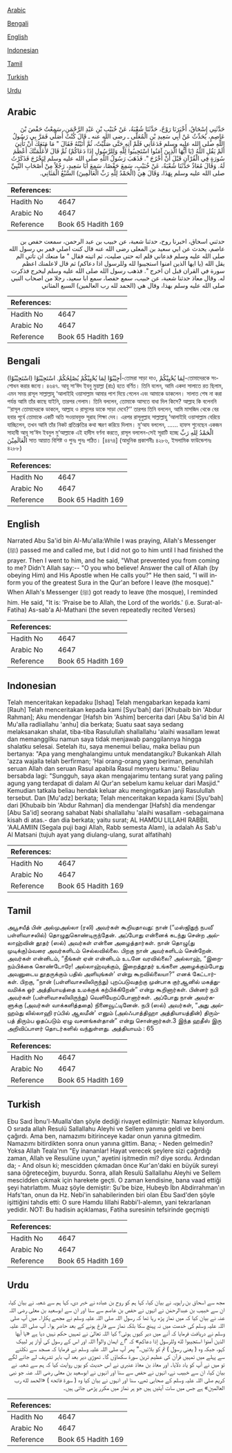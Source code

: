 [Arabic](#arabic)

[Bengali](#bengali)

[English](#english)

[Indonesian](#indonesian)

[Tamil](#tamil)

[Turkish](#turkish)

[Urdu](#urdu)

## Arabic


<div dir="rtl" lang="ar" style={{fontSize:'larger',backgroundColor:'#f8f9fa',padding:20}}>
حَدَّثَنِي إِسْحَاقُ، أَخْبَرَنَا رَوْحٌ، حَدَّثَنَا شُعْبَةُ، عَنْ خُبَيْبِ بْنِ عَبْدِ الرَّحْمَنِ، سَمِعْتُ حَفْصَ بْنَ عَاصِمٍ، يُحَدِّثُ عَنْ أَبِي سَعِيدِ بْنِ الْمُعَلَّى ـ رضى الله عنه ـ قَالَ كُنْتُ أُصَلِّي فَمَرَّ بِي رَسُولُ اللَّهِ صلى الله عليه وسلم فَدَعَانِي فَلَمْ آتِهِ حَتَّى صَلَّيْتُ، ثُمَّ أَتَيْتُهُ فَقَالَ ‏"‏ مَا مَنَعَكَ أَنْ تَأْتِيَ أَلَمْ يَقُلِ اللَّهُ ‏(‏يَا أَيُّهَا الَّذِينَ آمَنُوا اسْتَجِيبُوا لِلَّهِ وَلِلرَّسُولِ إِذَا دَعَاكُمْ‏)‏ ثُمَّ قَالَ لأُعَلِّمَنَّكَ أَعْظَمَ سُورَةٍ فِي الْقُرْآنِ قَبْلَ أَنْ أَخْرُجَ ‏"‏‏.‏ فَذَهَبَ رَسُولُ اللَّهِ صلى الله عليه وسلم لِيَخْرُجَ فَذَكَرْتُ لَهُ‏.‏ وَقَالَ مُعَاذٌ حَدَّثَنَا شُعْبَةُ، عَنْ خُبَيْبٍ، سَمِعَ حَفْصًا، سَمِعَ أَبَا سَعِيدٍ، رَجُلاً مِنْ أَصْحَابِ النَّبِيِّ صلى الله عليه وسلم بِهَذَا، وَقَالَ هِيَ ‏(‏الْحَمْدُ لِلَّهِ رَبِّ الْعَالَمِينَ‏)‏ السَّبْعُ الْمَثَانِي‏.‏
</div>
<div style={{backgroundColor:'#f8f9fa',padding:20, marginBottom: 10}}><table> <thead> <tr> <th>References:</th> <th></th> </tr> </thead> <tbody><tr><td>Hadith No</td><td>4647</td></tr><tr><td>Arabic No</td><td>4647</td></tr><tr><td>Reference</td><td>Book 65 Hadith 169</td></tr></tbody></table></div>


<div dir="rtl" lang="ar" style={{fontSize:'larger',backgroundColor:'#f8f9fa',padding:20}}>
حدثني اسحاق، اخبرنا روح، حدثنا شعبة، عن خبيب بن عبد الرحمن، سمعت حفص بن عاصم، يحدث عن ابي سعيد بن المعلى رضى الله عنه قال كنت اصلي فمر بي رسول الله صلى الله عليه وسلم فدعاني فلم اته حتى صليت، ثم اتيته فقال " ما منعك ان تاتي الم يقل الله (يا ايها الذين امنوا استجيبوا لله وللرسول اذا دعاكم) ثم قال لاعلمنك اعظم سورة في القران قبل ان اخرج ". فذهب رسول الله صلى الله عليه وسلم ليخرج فذكرت له. وقال معاذ حدثنا شعبة، عن خبيب، سمع حفصا، سمع ابا سعيد، رجلا من اصحاب النبي صلى الله عليه وسلم بهذا، وقال هي (الحمد لله رب العالمين) السبع المثاني
</div>
<div style={{backgroundColor:'#f8f9fa',padding:20, marginBottom: 10}}><table> <thead> <tr> <th>References:</th> <th></th> </tr> </thead> <tbody><tr><td>Hadith No</td><td>4647</td></tr><tr><td>Arabic No</td><td>4647</td></tr><tr><td>Reference</td><td>Book 65 Hadith 169</td></tr></tbody></table></div>

## Bengali


<div dir="ltr" lang="bn" style={{fontSize:'larger',backgroundColor:'#f8f9fa',padding:20}}>
(اسْتَجِيْبُوْا) أَجِيْبُوْا لِمَا يُحْيِيْكُمْ يُصْلِحُكُمْ. اسْتَجِيْبُوْا-তোমরা সাড়া দাও, لِمَا يُحْيِيْكُمْ-তোমাদেরকে সংশোধন করার জন্যে। ৪৬৪৭. আবূ সা‘ঈদ ইবনু মুয়াল্লা (রাঃ) হতে বর্ণিত। তিনি বলেন, আমি একদা সালাতে রত ছিলাম, এমন সময় রাসূল সাল্লাল্লাহু ‘আলাইহি ওয়াসাল্লাম আমার পাশ দিয়ে গেলেন এবং আমাকে ডাকলেন। সালাত শেষ না করা পর্যন্ত আমি তাঁর কাছে যাইনি, তারপর গেলাম। তিনি বললেন, তোমাকে আসতে বাধা দিল কিসে? আল্লাহ কি বলেননি ‘‘রাসূল তোমাদেরকে ডাকলে, আল্লাহ ও রাসূলের ডাকে সাড়া দেবে?’’ তারপর তিনি বললেন, আমি মাসজিদ থেকে বের হবার পূর্বে তোমাকে একটি অতি সওয়াবযুক্ত সূরাহ শিক্ষা দেব। এরপর রাসূলুল্লাহ সাল্লাল্লাহু ‘আলাইহি ওয়াসাল্লাম বেরিয়ে যাচ্ছিলেন, তখন আমি তাঁর নিকট প্রতিশ্রুতির কথা স্মরণ করিয়ে দিলাম। মু‘আয বললেন, ...... হাফস শুনেছেন একজন সাহাবী আবূ সা‘ঈদ ইবনুল মু‘আল্লাকে এই হাদীস বর্ণনা করতে, রাসূল বললেন-সেই সূরাটি হচ্ছে الْحَمْدُ لِلهِ رَبِّ الْعَالَمِيْنَ সাত আয়াত বিশিষ্ট ও পুনঃ পুনঃ পঠিত। [৪৪৭৪] (আধুনিক প্রকাশনীঃ ৪২৮৬, ইসলামিক ফাউন্ডেশনঃ ৪২৮৮)
</div>
<div style={{backgroundColor:'#f8f9fa',padding:20, marginBottom: 10}}><table> <thead> <tr> <th>References:</th> <th></th> </tr> </thead> <tbody><tr><td>Hadith No</td><td>4647</td></tr><tr><td>Arabic No</td><td>4647</td></tr><tr><td>Reference</td><td>Book 65 Hadith 169</td></tr></tbody></table></div>

## English


<div dir="ltr" lang="en" style={{fontSize:'larger',backgroundColor:'#f8f9fa',padding:20}}>
Narrated Abu Sa'id bin Al-Mu'alla:While I was praying, Allah's Messenger (ﷺ) passed me and called me, but I did not go to him until I had finished the prayer. Then I went to him, and he said, "What prevented you from coming to me? Didn't Allah say:-- "O you who believe! Answer the call of Allah (by obeying Him) and His Apostle when He calls you?" He then said, "I will inform you of the greatest Sura in the Qur'an before I leave (the mosque)." When Allah's Messenger (ﷺ) got ready to leave (the mosque), I reminded him. He said, "It is: 'Praise be to Allah, the Lord of the worlds.' (i.e. Surat-al-Fatiha) As-sab'a Al-Mathani (the seven repeatedly recited Verses)
</div>
<div style={{backgroundColor:'#f8f9fa',padding:20, marginBottom: 10}}><table> <thead> <tr> <th>References:</th> <th></th> </tr> </thead> <tbody><tr><td>Hadith No</td><td>4647</td></tr><tr><td>Arabic No</td><td>4647</td></tr><tr><td>Reference</td><td>Book 65 Hadith 169</td></tr></tbody></table></div>

## Indonesian


<div dir="ltr" lang="id" style={{fontSize:'larger',backgroundColor:'#f8f9fa',padding:20}}>
Telah menceritakan kepadaku [Ishaq] Telah mengabarkan kepada kami [Rauh] Telah menceritakan kepada kami [Syu'bah] dari [Khubaib bin 'Abdur Rahman]; Aku mendengar [Hafsh bin 'Ashim] bercerita dari [Abu Sa'id bin Al Mu'alla radliallahu 'anhu] dia berkata; Suatu saat saya sedang melaksanakan shalat, tiba-tiba Rasulullah shallallahu 'alaihi wasallam lewat dan memanggilku namun saya tidak menjawab panggilannya hingga shalatku selesai. Setelah itu, saya menemui beliau, maka beliau pun bertanya: "Apa yang menghalangimu untuk mendatangiku? Bukankah Allah 'azza wajalla telah berfirman; 'Hai orang-orang yang beriman, penuhilah seruan Allah dan seruan Rasul apabila Rasul menyeru kamu.' Beliau bersabda lagi: "Sungguh, saya akan mengajarimu tentang surat yang paling agung yang terdapat di dalam Al Qur'an sebelum kamu keluar dari Masjid." Kemudian tatkala beliau hendak keluar aku mengingatkan janji Rasulullah tersebut. Dan [Mu'adz] berkata; Telah menceritakan kepada kami [Syu'bah] dari [Khubaib bin 'Abdur Rahman] dia mendengar [Hafsh] dia mendengar [Abu Sa'id] seorang sahabat Nabi shallallahu 'alaihi wasallam -sebagaimana kisah di atas.- dan dia berkata; yaitu surat; AL HAMDU LILLAHI RABBIL 'AALAMIIN (Segala puji bagi Allah, Rabb semesta Alam), ia adalah As Sab'u Al Matsani (tujuh ayat yang diulang-ulang, surat alfatihah)
</div>
<div style={{backgroundColor:'#f8f9fa',padding:20, marginBottom: 10}}><table> <thead> <tr> <th>References:</th> <th></th> </tr> </thead> <tbody><tr><td>Hadith No</td><td>4647</td></tr><tr><td>Arabic No</td><td>4647</td></tr><tr><td>Reference</td><td>Book 65 Hadith 169</td></tr></tbody></table></div>

## Tamil


<div dir="ltr" lang="ta" style={{fontSize:'larger',backgroundColor:'#f8f9fa',padding:20}}>
அபூசயீத் பின் அல்முஅல்லா (ரலி) அவர்கள் கூறியதாவது: நான் (“மஸ்ஜிதுந் நபவீ' பள்ளிவாசலில்) தொழுதுகொண்டிருந்தேன். அப்போது என்னைக் கடந்து சென்ற அல்லாஹ்வின் தூதர் (ஸல்) அவர்கள் என்னை அழைத்தார்கள். நான் தொழு(து முடிக்கு)ம்வரை அவர்களிடம் செல்லவில்லை. பிறகு நான் அவர்களிடம் சென்றேன். அவர்கள் என்னிடம், “நீங்கள் ஏன் என்னிடம் உடனே வரவில்லை? அல்லாஹ், “இறைநம்பிக்கை கொண்டோரே! அல்லாஹ்வுக்கும், இறைத்தூதர் உங்களை அழைக்கும்போது அவனுடைய தூதருக்கும் பதில் அளியுங்கள்' என்று கூறவில்லையா?” எனக் கேட்டார்கள். பிறகு, “நான் (பள்ளிவாசலிலிருந்து) புறப்படுவதற்கு முன்பாக குர்ஆனில் மகத்துவமிக்க ஓர் அத்தியாயத்தை உமக்குக் கற்பிக்கிறேன்” என்று கூறினார்கள். பின்னர் நபி அவர்கள் (பள்ளிவாசலிலிருந்து) வெளியேறப்போனார்கள். அப்போது நான் அவர்களுக்கு (அவர்கள் வாக்களித்ததை) நினைவூட்டினேன். நபி (ஸல்) அவர்கள், “அது அல்ஹம்து லில்லாஹி ரப்பில் ஆலமீன்' எனும் (அல்ஃபாத்திஹா அத்தியாயத்தின்) திரும்பத் திரும்ப ஓதப்படும் ஏழு வசனங்கள்தான்” என்று சொன்னார்கள்.3 இந்த ஹதீஸ் இரு அறிவிப்பாளர் தொடர்களில் வந்துள்ளது. அத்தியாயம் : 65
</div>
<div style={{backgroundColor:'#f8f9fa',padding:20, marginBottom: 10}}><table> <thead> <tr> <th>References:</th> <th></th> </tr> </thead> <tbody><tr><td>Hadith No</td><td>4647</td></tr><tr><td>Arabic No</td><td>4647</td></tr><tr><td>Reference</td><td>Book 65 Hadith 169</td></tr></tbody></table></div>

## Turkish


<div dir="ltr" lang="tr" style={{fontSize:'larger',backgroundColor:'#f8f9fa',padding:20}}>
Ebu Saıd İbnu'l-Mualla'dan şöyle dediği rivayet edilmiştir: Namaz kılıyordum. O sırada allah Resulü Sallallahu Aleyhi ve Sellem yanıma geldi ve beni çağırdı. Ama ben, namazımı bitirinceye kadar onun yanına gitmedim. Namazımı bitirdikten sonra onun yanına gittim. Bana; - Neden gelmedin? Yoksa Allah Teala'nın "Ey inananlar! Hayat verecek şeylere sizi çağırdığı zaman, Allah ve Resulüne uyun," ayetini işitmedin mi? diye sordu. Ardından da; - And olsun ki; mescidden çıkmadan önce Kur'an'daki en büyük sureyi sana öğreteceğim, buyurdu. Sonra, allah Resulü Sallallahu Aleyhi ve Sellem mescidden çıkmak için harekete geçti. O zaman kendisine, bana vaad ettiği şeyi hatırlattım. Muaz şöyle demiştir: Şu'be bize, Hubeyb İbn Abdirrahman'ın Hafs'tan, onun da Hz. Nebi'in sahabilerinden biri olan Ebu Saıd'den şöyle işittiğini tahdis etti: O sure Hamdu lillahi Rabbi'l-alemın, yani tekrarlanan yedidir. NOT: Bu hadisin açıklaması, Fatiha suresinin tefsirinde geçmişti
</div>
<div style={{backgroundColor:'#f8f9fa',padding:20, marginBottom: 10}}><table> <thead> <tr> <th>References:</th> <th></th> </tr> </thead> <tbody><tr><td>Hadith No</td><td>4647</td></tr><tr><td>Arabic No</td><td>4647</td></tr><tr><td>Reference</td><td>Book 65 Hadith 169</td></tr></tbody></table></div>

## Urdu


<div dir="rtl" lang="ur" style={{fontSize:'larger',backgroundColor:'#f8f9fa',padding:20}}>
مجھ سے اسحاق بن راہویہ نے بیان کیا، کہا ہم کو روح بن عبادہ نے خبر دی، کہا ہم سے شعبہ نے بیان کیا، ان سے خبیب بن عبدالرحمٰن نے انہوں نے حفص بن عاصم سے سنا اور ان سے ابوسعید بن معلی رضی اللہ عنہ نے بیان کیا کہ میں نماز پڑھ رہا تھا کہ رسول اللہ صلی اللہ علیہ وسلم نے مجھے پکارا۔ میں آپ صلی اللہ علیہ وسلم کی خدمت میں نہ پہنچ سکا بلکہ نماز سے فارغ ہونے کے بعد حاضر ہوا۔ آپ صلی اللہ علیہ وسلم نے دریافت فرمایا کہ آنے میں دیر کیوں ہوئی؟ کیا اللہ تعالیٰ نے تمہیں حکم نہیں دیا ہے «يا أيها الذين آمنوا استجيبوا لله وللرسول إذا دعاكم» کہ ”اے ایمان والو! اللہ اور اس کے رسول کی آواز پر لبیک کہو، جبکہ وہ ( یعنی رسول ) تم کو بلائیں۔“ پھر آپ صلی اللہ علیہ وسلم نے فرمایا کہ مسجد سے نکلنے سے پہلے میں تمہیں قرآن کی عظیم ترین سورۃ سکھاؤں گا۔ تھوڑی دیر بعد آپ باہر تشریف لے جانے لگے تو میں نے آپ کو یاد دلایا۔ اور معاذ بن معاذ عنبری نے اس حدیث کو یوں روایت کیا کہ ہم سے شعبہ نے بیان کیا، ان سے خبیب نے، انہوں نے حفص سے سنا اور انہوں نے ابوسعید بن معلی رضی اللہ عنہ جو نبی کریم صلی اللہ علیہ وسلم کے صحابی تھے، سنا اور انہوں نے بیان کیا وہ ( سورۃ فاتحه ) «الحمد لله رب العالمين» ہے جس میں سات آیتیں ہیں جو ہر نماز میں مکرر پڑھی جاتی ہیں۔
</div>
<div style={{backgroundColor:'#f8f9fa',padding:20, marginBottom: 10}}><table> <thead> <tr> <th>References:</th> <th></th> </tr> </thead> <tbody><tr><td>Hadith No</td><td>4647</td></tr><tr><td>Arabic No</td><td>4647</td></tr><tr><td>Reference</td><td>Book 65 Hadith 169</td></tr></tbody></table></div>